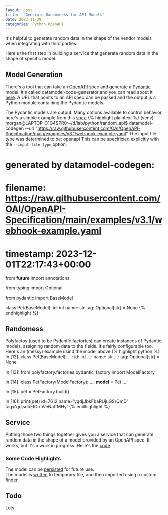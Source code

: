 ```yaml
---
layout: post
title:  "Generate Randomness for API Models"
date: 2023-11-29
categories: Python OpenAPI
---
```


It's helpful to generate random data in the shape of the vendor models when integrating with third parties.

Here's the first step in building a service that generate random data in the shape of specific model.
## Model Generation
There's a tool that can take an [OpenAPI](https://swagger.io/specification/) spec and generate a [Pydantic](https://docs.pydantic.dev/latest/) model. It's called datamodel-code-generator and you can read about it [here](https://github.com/koxudaxi/datamodel-code-generator). A URL that points to an API spec can be passed and the output is a Python module containing the Pydantic models.

The Pydantic models are output. Many options available to control behavior, here's a simple example from this [spec](https://raw.githubusercontent.com/OAI/OpenAPI-Specification/main/examples/v3.1/webhook-example.yaml)
{% highlight plaintext %}
(venv) morgan@LAPTOP-O1G4SPR0:~/d/lab/python/random_api$ datamodel-codegen --url "https://raw.githubusercontent.com/OAI/OpenAPI-Specification/main/examples/v3.1/webhook-example.yaml"
The input file type was determined to be: openapi
This can be specificied explicitly with the `--input-file-type` option.
# generated by datamodel-codegen:
#   filename:  https://raw.githubusercontent.com/OAI/OpenAPI-Specification/main/examples/v3.1/webhook-example.yaml
#   timestamp: 2023-12-01T22:17:43+00:00

from __future__ import annotations

from typing import Optional

from pydantic import BaseModel


class Pet(BaseModel):
    id: int
    name: str
    tag: Optional[str] = None
{% endhighlight %}
## Randomess
Polyfactoy (used to be Pydantic factories) can create instances of Pydantic models, assigning random data to the fields. It's fairly configurable too. Here's an (messy) example usind the model above
{% highlight python %}
In [12]: class Pet(BaseModel):
    ...:     id: int
    ...:     name: str
    ...:     tag: Optional[str] = None

In [13]: from polyfactory.factories.pydantic_factory import ModelFactory

In [14]: class PetFactory(ModelFactory):
    ...:     __model__ = Pet
    ...:

In [15]: pet = PetFactory.build()

In [16]: print(pet)
id=7612 name='yqdjJbkFbaRUjuGSrQmD' tag='qdjsdoEIOrmVeNaffMHy'
{% endhighlight %}
## Service
Putting those two things together gives you a service that can generate random data in the shape of a model provided by an OpenAPI spec. It works, but it's a work in progress. Here's the [code](https://github.com/unlisted/random_api).
### Some Code Highlights
The model can be [persisted](https://github.com/unlisted/random_api/blob/90fc0af6f8f87c22cdae82dcb91dbd182925a2b4/app/importer.py#L50) for future use.  
The model is [written](https://github.com/unlisted/random_api/blob/90fc0af6f8f87c22cdae82dcb91dbd182925a2b4/app/importer.py#L41C7-L41C7) to temporary file, and then imported using a custom [finder](https://github.com/unlisted/random_api/blob/90fc0af6f8f87c22cdae82dcb91dbd182925a2b4/app/importer.py#L140).
## Todo
Lots